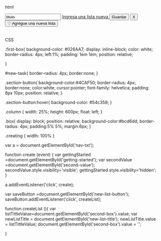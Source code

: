 html

<section id="form-two" class="column" >
  <div id="second-value-two" class="box">
    <input id="new-list-title" type="text" class="input-button" value="titulo"/>
      <a href " ">Ingresa una lista nueva </a>
    <button type="button" id="new-list-button-two" class="section-button">Guardar</button>
    <button type="button" id="delete-task-button-two"> X </button>
</div>
</section>
  <section id="form-one" class="column" >
    <div id="getting-started" class="first-box">
      <button id="nav-txt">&#9825; Agregue una nueva lista</button>
    </div>
    <div id="second-value" class="box" style="visibility:hidden;">
      <input  style="text" id="second-box" class="creating"/>
      <button type="button" id="new-list-button" class="section-button">Guardar</button>
      <button type="button" id="delete-task-button"> X </button>
  </div>
  </section>

  CSS

  .first-box{
    background-color: #026AA7;
    display: inline-block;
    color: white;
    border-radius: 4px;
    left:1%;
    padding: 1em 1em;
    position: relative;

  }

  #new-task{
    border-radius: 4px;
    border:none;
  }

  .section-button{
    background-color:#4CAF50;
    border-radius: 4px;
    border:none;
    color:white;
    cursor:pointer;
    font-family: helvetica;
    padding: 8px 10px;
    position: relative;
  }

  .section-button:hover{
    background-color: #54c358;
  }

  .column {
    width: 25%;
    height: 600px;
    float: left;
  }

  .box{
    display: block;
    position: relative;
    background-color:#bcd6dd;
    border-radius: 4px;
    padding:5% 5%;
    margin:6px;
  }

  .creating {
    width: 100%
  }

  var a = document.getElementById('nav-txt');

  function create (event) {
    var gettingStarted =document.getElementById('getting-started');
    var secondValue =document.getElementById('second-value');
    secondValue.style.visibility='visible';
    gettingStarted.style.visibility='hidden';
  }

  a.addEventListener('click', create);

  var saveButton =document.getElementById('new-list-button');
  saveButton.addEventListener('click', createList);

  function createList (){
    var listTittleValue=document.getElementById('second-box').value;
    var newListTitle = document.getElementById('new-list-title');
    newListTitle.value = listTittleValue;
    document.getElementById('second-box').value = '';

  }
